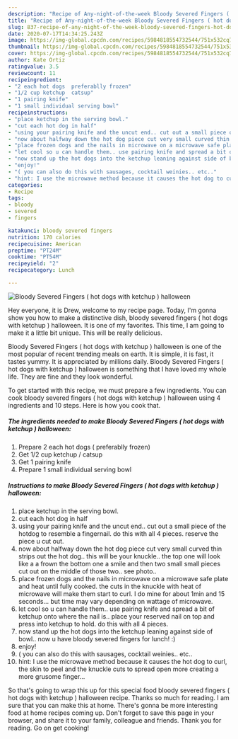 ```yaml
---
description: "Recipe of Any-night-of-the-week Bloody Severed Fingers ( hot dogs with ketchup ) halloween"
title: "Recipe of Any-night-of-the-week Bloody Severed Fingers ( hot dogs with ketchup ) halloween"
slug: 837-recipe-of-any-night-of-the-week-bloody-severed-fingers-hot-dogs-with-ketchup-halloween
date: 2020-07-17T14:34:25.243Z
image: https://img-global.cpcdn.com/recipes/5984818554732544/751x532cq70/bloody-severed-fingers-hot-dogs-with-ketchup-halloween-recipe-main-photo.jpg
thumbnail: https://img-global.cpcdn.com/recipes/5984818554732544/751x532cq70/bloody-severed-fingers-hot-dogs-with-ketchup-halloween-recipe-main-photo.jpg
cover: https://img-global.cpcdn.com/recipes/5984818554732544/751x532cq70/bloody-severed-fingers-hot-dogs-with-ketchup-halloween-recipe-main-photo.jpg
author: Kate Ortiz
ratingvalue: 3.5
reviewcount: 11
recipeingredient:
- "2 each hot dogs  preferablly frozen"
- "1/2 cup ketchup  catsup"
- "1 pairing knife"
- "1 small individual serving bowl"
recipeinstructions:
- "place ketchup in the serving bowl."
- "cut each hot dog in half"
- "using your pairing knife and the uncut end.. cut out a small piece of the hotdog to resemble a fingernail. do this with all 4 pieces. reserve the piece u cut out."
- "now about halfway down the hot dog piece cut very small curved thin strips out the hot dog.. this will be your knuckle.. the top one will look like a a frown the bottom one a smile and then two small small pieces cut out on the middle of those two.. see photo.."
- "place frozen dogs and the nails in microwave on a microwave safe plate and heat until fully cooked. the cuts in the knuckle with heat of microwave will make them start to curl. I do mine for about 1min and 15 seconds... but time may vary depending on wattage of microwave."
- "let cool so u can handle them.. use pairing knife and spread a bit of ketchup onto where the nail is.. place your reserved nail on top and press into ketchup to hold. do this with all 4 pieces."
- "now stand up the hot dogs into the ketchup leaning against side of bowl.. now u have bloody severed fingers for lunch! :)"
- "enjoy!"
- "( you can also do this with sausages, cocktail weinies.. etc.."
- "hint: I use the microwave method because it causes the hot dog to curl, the skin to peel and the knuckle cuts to spread open more creating a more grusome finger..."
categories:
- Recipe
tags:
- bloody
- severed
- fingers

katakunci: bloody severed fingers 
nutrition: 170 calories
recipecuisine: American
preptime: "PT24M"
cooktime: "PT54M"
recipeyield: "2"
recipecategory: Lunch

---
```



![Bloody Severed Fingers ( hot dogs with ketchup ) halloween](https://img-global.cpcdn.com/recipes/5984818554732544/751x532cq70/bloody-severed-fingers-hot-dogs-with-ketchup-halloween-recipe-main-photo.jpg)

Hey everyone, it is Drew, welcome to my recipe page. Today, I'm gonna show you how to make a distinctive dish, bloody severed fingers ( hot dogs with ketchup ) halloween. It is one of my favorites. This time, I am going to make it a little bit unique. This will be really delicious.



Bloody Severed Fingers ( hot dogs with ketchup ) halloween is one of the most popular of recent trending meals on earth. It is simple, it is fast, it tastes yummy. It is appreciated by millions daily. Bloody Severed Fingers ( hot dogs with ketchup ) halloween is something that I have loved my whole life. They are fine and they look wonderful.


To get started with this recipe, we must prepare a few ingredients. You can cook bloody severed fingers ( hot dogs with ketchup ) halloween using 4 ingredients and 10 steps. Here is how you cook that.

<!--inarticleads1-->

##### The ingredients needed to make Bloody Severed Fingers ( hot dogs with ketchup ) halloween:

1. Prepare 2 each hot dogs ( preferablly frozen)
1. Get 1/2 cup ketchup / catsup
1. Get 1 pairing knife
1. Prepare 1 small individual serving bowl




<!--inarticleads2-->

##### Instructions to make Bloody Severed Fingers ( hot dogs with ketchup ) halloween:

1. place ketchup in the serving bowl.
1. cut each hot dog in half
1. using your pairing knife and the uncut end.. cut out a small piece of the hotdog to resemble a fingernail. do this with all 4 pieces. reserve the piece u cut out.
1. now about halfway down the hot dog piece cut very small curved thin strips out the hot dog.. this will be your knuckle.. the top one will look like a a frown the bottom one a smile and then two small small pieces cut out on the middle of those two.. see photo..
1. place frozen dogs and the nails in microwave on a microwave safe plate and heat until fully cooked. the cuts in the knuckle with heat of microwave will make them start to curl. I do mine for about 1min and 15 seconds... but time may vary depending on wattage of microwave.
1. let cool so u can handle them.. use pairing knife and spread a bit of ketchup onto where the nail is.. place your reserved nail on top and press into ketchup to hold. do this with all 4 pieces.
1. now stand up the hot dogs into the ketchup leaning against side of bowl.. now u have bloody severed fingers for lunch! :)
1. enjoy!
1. ( you can also do this with sausages, cocktail weinies.. etc..
1. hint: I use the microwave method because it causes the hot dog to curl, the skin to peel and the knuckle cuts to spread open more creating a more grusome finger...




So that's going to wrap this up for this special food bloody severed fingers ( hot dogs with ketchup ) halloween recipe. Thanks so much for reading. I am sure that you can make this at home. There's gonna be more interesting food at home recipes coming up. Don't forget to save this page in your browser, and share it to your family, colleague and friends. Thank you for reading. Go on get cooking!
